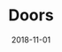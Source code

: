 ---
layout: artpiece
title:  "Doors"
date:   2018-11-01
categories: HCI
thumbnail: "/assets/portfolio/archive/thumbnail.jpg"
bgcolor: "f7929d"
---